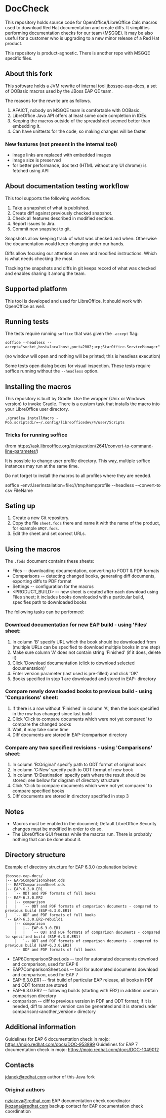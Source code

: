 # DocCheck

This repository holds source code for OpenOffice/LibreOffice Calc macros used to download Red Hat documentation and create diffs. It simplifies performing documentation checks for our team (MSGQE). It may be also useful for a customer who is upgrading to a new minor release of a Red Hat product.

This repository is product-agnostic. There is another repo with MSGQE specific files.

## About this fork

This software holds a JVM rewrite of internal tool [jbossqe-eap-docs](http://git.app.eng.bos.redhat.com/git/jbossqe-eap-docs.git), a set of OOBasic macros used by the JBoss EAP QE team.

The reasons for the rewrite are as follows.

1. AFAICT, nobody on MSGQE team is comfortable with OOBasic.
2. LibreOffice Java API offers at least some code completion in IDEs.
3. Keeping the macros outside of the spreadsheet seemed better than embedding it.
4. Can have unittests for the code, so making changes will be faster.

### New features (not present in the internal tool)

* image links are replaced with embedded images
* image size is preserved
* for better performance, doc text (HTML without any UI chrome) is fetched using API

## About documentation testing workflow

This tool supports the following workflow.

1. Take a snapshot of what is published.
2. Create diff against previously checked snapshot.
3. Check all features described in modified sections.
4. Report issues to Jira.
5. Commit new snapshot to git.

Snapshots allow keeping track of what was checked and when. Otherwise the documentation would keep changing under our hands.

Diffs allow focusing our attention on new and modified instructions. Which is what needs checking the most.

Tracking the snapshots and diffs in git keeps record of what was checked and enables sharing it among the team.

## Supported platform

This tool is developed and used for LibreOffice. It should work with OpenOffice as well.

## Running tests

The tests require running `soffice` that was given the `-accept` flag:

    soffice --headless --accept="socket,host=localhost,port=2002;urp;StarOffice.ServiceManager"
    
(no window will open and nothing will be printed; this is headless execution)

Some tests open dialog boxes for visual inspection. These tests require soffice running without the `--headless` option.

## Installing the macros

This repository is built by Gradle. Use the wrapper (Unix or Windows version) to invoke Gradle. There is a custom task that installs the macro into your LibreOffice user directory.

    ./gradlew installMacro -Poo.scriptsdir=~/.config/libreofficedev/4/user/Scripts

### Tricks for running soffice

(from https://ask.libreoffice.org/en/question/2641/convert-to-command-line-parameter/)

It is possible to change user profile directory. This way, multiple soffice instances may run at the same time.

Do not forget to install the macros to all profiles where they are needed.

   soffice -env:UserInstallation=file:///tmp/tempprofile --headless --convert-to csv FileName 

## Seting up

1. Create a new Git repository.
2. Copy the file `sheet.fods` there and name it with the name of the product, for example `AMQ7.fods`. 
3. Edit the sheet and set correct URLs.

## Using the macros

The `.fods` document contains these sheets:

* Files -- downloading documentation, converting to FODT & PDF formats
* Comparisons -- detecting changed books, generating diff documents, exporting diffs to PDF format
* Settings -- configuration for the macros
* <PRODUCT_BUILD> -- new sheet is created after each download using Files sheet; it includes books downloaded with a particular build, specifies path to downloaded books

The following tasks can be performed:

### Download documentation for new EAP build - using 'Files' sheet:
1. In column 'B' specify URL which the book should be downloaded from (multiple URLs can be specified to download multiple books in one step)
2. Make sure column 'A' does not contain string 'Finished' (if it does, delete it)
3. Click 'Download documentation (click to download selected documentation)'
4. Enter version parameter (last used is pre-filled) and click 'OK'
5. Books specified in step 1 are downloaded and stored in EAP-<version> directory

### Compare newly downloaded books to previous build - using 'Comparisons' sheet:
1. If there is a row without 'Finished' in column 'A', then the book specified in the row has changed since last build
2. Click 'Click to compare documents which were not yet compared' to compare the changed books
3. Wait, it may take some time
4. Diff documents are stored in EAP-<version>/comparison directory

### Compare any two specified revisions - using 'Comparisons' sheet:
1. In column 'B:Original' specify path to ODT format of original book
2. In column 'C:New' specify path to ODT format of new book
3. In column 'D:Destination' specify path where the result should be stored; see bellow for diagram of directory structure
4. Click 'Click to compare documents which were not yet compared' to compare specified books
5. Diff documents are stored in directory specified in step 3

## Notes

* Macros must be enabled in the document; Default LibreOffice Security changes must be modified in order to do so.
* The LibreOffice GUI freezes while the macros run. There is probably nothing that can be done about it.

## Directory structure

Example of directory structure for EAP 6.3.0 (explanation below):

    jbossqe-eap-docs/
    |-- EAP6ComparisonSheet.ods
    |-- EAP7ComparisonSheet.ods
    |-- EAP-6.3.0.ER1
    |   `-- ODT and PDF formats of full books
    |-- EAP-6.3.0.ER2
    |   |-- comparison
    |   |   `-- ODT and PDF formats of comparison documents - compared to previous build (EAP-6.3.0.ER1)
    |   `-- ODF and PDF formats of full books
    `-- EAP-6.3.0.ER2-rebuild1
        |-- comparison
        |   |-- EAP-6.3.0.ER1
        |   |   `-- ODT and PDF formats of comparison documents - compared to specified build (EAP-6.3.0.ER1)
        |   `-- ODT and PDF formats of comparison documents - compared to previous build (EAP-6.3.0.ER2)
        `-- ODF and PDF formats of full books

* EAP6ComparisonSheet.ods -- tool for automated documents download and comparison, used for EAP 6
* EAP7ComparisonSheet.ods -- tool for automated documents download and comparison, used for EAP 7
* EAP-6.3.0.ER1 -- first build of particular EAP release, all books in PDF and ODT format are stored
* EAP-6.3.0.ER2 -- following builds (starting with ER2) in addition contain comparison directory
* comparison -- diff to previous version in PDF and ODT format; if it is needed, diff to another version can be generated and it is stored under comparison/<another_version> directory

Additional information
----------------------
Guidelines for EAP 6 documentation check in mojo: https://mojo.redhat.com/docs/DOC-953899
Guidelines for EAP 7 documentation check in mojo: https://mojo.redhat.com/docs/DOC-1049012


## Contacts

jdanek@redhat.com author of this Java fork

### Original authors

nziakova@redhat.com EAP documentation check coordinator
jkozana@redhat.com backup contact for EAP documentation check coordination